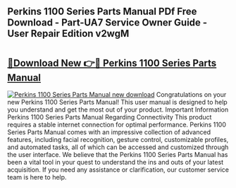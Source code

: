 ## Perkins 1100 Series Parts Manual PDf Free Download - Part-UA7 Service Owner Guide - User Repair Edition v2wgM

# <h2><a href="http://cf12498.oget.top/?id=Perkins+1100+Series+Parts+Manual">🔗Download New 👉🔴 Perkins 1100 Series Parts Manual</a></h2>

[![Perkins 1100 Series Parts Manual new download](https://i.imgur.com/5g1atiW.png)](http://cf12498.oget.top/?id=Perkins+1100+Series+Parts+Manual)
Congratulations on your new Perkins 1100 Series Parts Manual! This user manual is designed to help you understand and get the most out of your product. Important Information Perkins 1100 Series Parts Manual Regarding Connectivity This product requires a stable internet connection for optimal performance. Perkins 1100 Series Parts Manual comes with an impressive collection of advanced features, including facial recognition, gesture control, customizable profiles, and automated tasks, all of which can be accessed and customized through the user interface. We believe that the Perkins 1100 Series Parts Manual has been a vital tool in your quest to understand the ins and outs of your latest acquisition. If you need any assistance or clarification, our customer service team is here to help.
